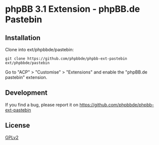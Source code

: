 # phpBB 3.1 Extension - phpBB.de Pastebin

## Installation

Clone into ext/phpbbde/pastebin:

    git clone https://github.com/phpbbde/phpbb-ext-pastebin ext/phpbbde/pastebin

Go to "ACP" > "Customise" > "Extensions" and enable the "phpBB.de pastebin" extension.

## Development

If you find a bug, please report it on https://github.com/phpbbde/phpbb-ext-pastebin


## License

[GPLv2](license.txt)
